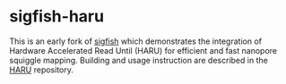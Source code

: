 # sigfish-haru

This is an early fork of [sigfish](https://github.com/hasindu2008/sigfish) which demonstrates the integration of Hardware Accelerated Read Until (HARU) for efficient and fast nanopore squiggle mapping. Building and usage instruction are described in the [HARU](https://github.com/beebdev/HARU) repository.
